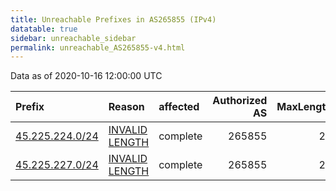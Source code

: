 ```yaml
---
title: Unreachable Prefixes in AS265855 (IPv4)
datatable: true
sidebar: unreachable_sidebar
permalink: unreachable_AS265855-v4.html
---
```


Data as of 2020-10-16 12:00:00 UTC


<div class="datatable-begin"></div>

| Prefix                                                   | Reason                                                                                                     | affected   |   Authorized AS |   MaxLength | Anchor                                         |   unreachable /24s |
|:---------------------------------------------------------|:-----------------------------------------------------------------------------------------------------------|:-----------|----------------:|------------:|:-----------------------------------------------|-------------------:|
| [45.225.224.0/24](https://stat.ripe.net/45.225.224.0/24) | [INVALID LENGTH](https://rpki-validator.ripe.net/announcement-preview?asn=AS265855&prefix=45.225.224.0/24) | complete   |          265855 |          22 | [LACNIC](unreachable_LACNIC_RPKI_Root-v4.html) |                  1 |
| [45.225.227.0/24](https://stat.ripe.net/45.225.227.0/24) | [INVALID LENGTH](https://rpki-validator.ripe.net/announcement-preview?asn=AS265855&prefix=45.225.227.0/24) | complete   |          265855 |          22 | [LACNIC](unreachable_LACNIC_RPKI_Root-v4.html) |                  1 |

<div class="datatable-end"></div>